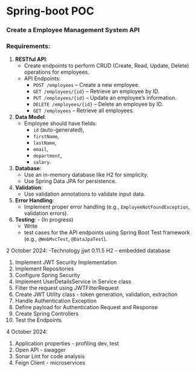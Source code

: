 # Spring-boot POC

### Create a Employee Management System API

### **Requirements**:

1. **RESTful API**:
    - Create endpoints to perform CRUD (Create, Read, Update, Delete) operations for employees.
    - API Endpoints:
        - `POST /employees` – Create a new employee.
        - `GET /employees/{id}` – Retrieve an employee by ID.
        - `PUT /employees/{id}` – Update an employee’s information.
        - `DELETE /employees/{id}` – Delete an employee by ID.
        - `GET /employees` – Retrieve all employees.
2. **Data Model**:
    - Employee should have fields:
        - `id` (auto-generated),
        - `firstName`,
        - `lastName`,
        - `email`,
        - `department`,
        - `salary`.
3. **Database**:
    - Use an in-memory database like H2 for simplicity.
    - Use Spring Data JPA for persistence.
4. **Validation**:
    - Use validation annotations to validate input data.
5. **Error Handling**:
    - Implement proper error handling (e.g., `EmployeeNotFoundException`, validation errors).
6. **Testing**: - (In progress)
    - Write
    - test cases for the API endpoints using Spring Boot Test framework (e.g., `@WebMvcTest`, `@DataJpaTest`).


2 October 2024:
-Technology 
	jjwt 0.11.5
	H2 – embedded database

1. Implement JWT Security Implementation
2. Implement Repositories
3. Configure Spring Security
4. Implement UserDetailsService in Service class
5. Filter the request using JWTFilterRequest
6. Create JWT Utility class - token generation, validation, extraction
7. Handle Authentication Exception 
8. Define payload for Authentication Request and Response
9. Create Spring Controllers
10. Test the Endpoints

4 October 2024:

1. Application properties - profiling dev, test
2. Open API - swagger 
3. Sonar Lint for code analysis
4. Feign Client  - microservices


